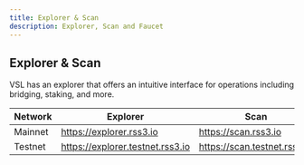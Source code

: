 ```yaml
---
title: Explorer & Scan
description: Explorer, Scan and Faucet
---
```


## Explorer & Scan

VSL has an explorer that offers an intuitive interface for operations including bridging, staking, and more.

| Network | Explorer                         | Scan                         |
| ------- | -------------------------------- | ---------------------------- |
| Mainnet | https://explorer.rss3.io         | https://scan.rss3.io         |
| Testnet | https://explorer.testnet.rss3.io | https://scan.testnet.rss3.io |
